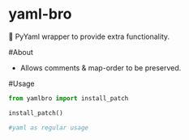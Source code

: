 # yaml-bro
🧩 PyYaml wrapper to provide extra functionality.

#About
* Allows comments & map-order to be preserved.

#Usage

```python
from yamlbro import install_patch

install_patch()

#yaml as regular usage
```
